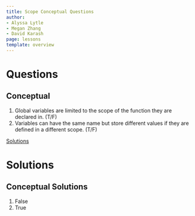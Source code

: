 ```yaml
---
title: Scope Conceptual Questions
author:
- Alyssa Lytle
- Megan Zhang
- David Karash
page: lessons
template: overview
---
```


# Questions

## Conceptual

1. Global variables are limited to the scope of the function they are declared in. (T/F)
2. Variables can have the same name but store different values if they are defined in a different scope. (T/F)


[Solutions](#conceptual-solutions)

# Solutions

## Conceptual Solutions

1. False
2. True



